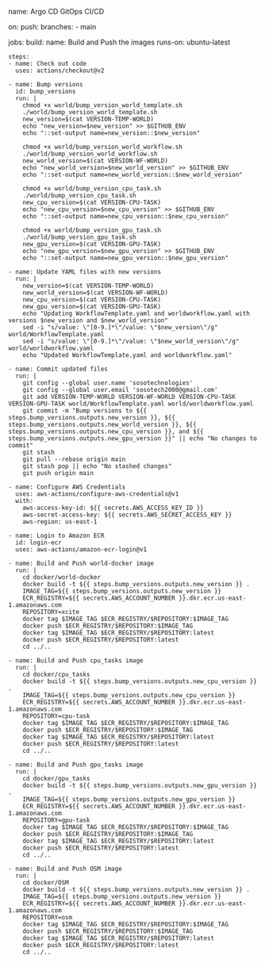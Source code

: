 name: Argo CD GitOps CI/CD

on:
  push:
    branches:
      - main

jobs:
  build:
    name: Build and Push the images
    runs-on: ubuntu-latest

    steps:
    - name: Check out code
      uses: actions/checkout@v2

    - name: Bump versions
      id: bump_versions
      run: |
        chmod +x world/bump_version_world_template.sh
        ./world/bump_version_world_template.sh
        new_version=$(cat VERSION-TEMP-WORLD)
        echo "new_version=$new_version" >> $GITHUB_ENV
        echo "::set-output name=new_version::$new_version"

        chmod +x world/bump_version_world_workflow.sh
        ./world/bump_version_world_workflow.sh
        new_world_version=$(cat VERSION-WF-WORLD)
        echo "new_world_version=$new_world_version" >> $GITHUB_ENV
        echo "::set-output name=new_world_version::$new_world_version"

        chmod +x world/bump_version_cpu_task.sh
        ./world/bump_version_cpu_task.sh
        new_cpu_version=$(cat VERSION-CPU-TASK)
        echo "new_cpu_version=$new_cpu_version" >> $GITHUB_ENV
        echo "::set-output name=new_cpu_version::$new_cpu_version"

        chmod +x world/bump_version_gpu_task.sh
        ./world/bump_version_gpu_task.sh
        new_gpu_version=$(cat VERSION-GPU-TASK)
        echo "new_gpu_version=$new_gpu_version" >> $GITHUB_ENV
        echo "::set-output name=new_gpu_version::$new_gpu_version"

    - name: Update YAML files with new versions
      run: |
        new_version=$(cat VERSION-TEMP-WORLD)
        new_world_version=$(cat VERSION-WF-WORLD)
        new_cpu_version=$(cat VERSION-CPU-TASK)
        new_gpu_version=$(cat VERSION-GPU-TASK)
        echo "Updating WorkflowTemplate.yaml and worldworkflow.yaml with versions $new_version and $new_world_version"
        sed -i "s/value: \"[0-9.]*\"/value: \"$new_version\"/g" world/WorkflowTemplate.yaml
        sed -i "s/value: \"[0-9.]*\"/value: \"$new_world_version\"/g" world/worldworkflow.yaml
        echo "Updated WorkflowTemplate.yaml and worldworkflow.yaml"

    - name: Commit updated files
      run: |
        git config --global user.name 'sosotechnologies'
        git config --global user.email 'sosotech2000@gmail.com'
        git add VERSION-TEMP-WORLD VERSION-WF-WORLD VERSION-CPU-TASK VERSION-GPU-TASK world/WorkflowTemplate.yaml world/worldworkflow.yaml
        git commit -m "Bump versions to ${{ steps.bump_versions.outputs.new_version }}, ${{ steps.bump_versions.outputs.new_world_version }}, ${{ steps.bump_versions.outputs.new_cpu_version }}, and ${{ steps.bump_versions.outputs.new_gpu_version }}" || echo "No changes to commit"
        git stash
        git pull --rebase origin main
        git stash pop || echo "No stashed changes"
        git push origin main

    - name: Configure AWS Credentials
      uses: aws-actions/configure-aws-credentials@v1
      with:
        aws-access-key-id: ${{ secrets.AWS_ACCESS_KEY_ID }}
        aws-secret-access-key: ${{ secrets.AWS_SECRET_ACCESS_KEY }}
        aws-region: us-east-1

    - name: Login to Amazon ECR
      id: login-ecr
      uses: aws-actions/amazon-ecr-login@v1

    - name: Build and Push world-docker image
      run: |
        cd docker/world-docker
        docker build -t ${{ steps.bump_versions.outputs.new_version }} .
        IMAGE_TAG=${{ steps.bump_versions.outputs.new_version }}
        ECR_REGISTRY=${{ secrets.AWS_ACCOUNT_NUMBER }}.dkr.ecr.us-east-1.amazonaws.com
        REPOSITORY=xcite
        docker tag $IMAGE_TAG $ECR_REGISTRY/$REPOSITORY:$IMAGE_TAG
        docker push $ECR_REGISTRY/$REPOSITORY:$IMAGE_TAG
        docker tag $IMAGE_TAG $ECR_REGISTRY/$REPOSITORY:latest
        docker push $ECR_REGISTRY/$REPOSITORY:latest
        cd ../..

    - name: Build and Push cpu_tasks image
      run: |
        cd docker/cpu_tasks
        docker build -t ${{ steps.bump_versions.outputs.new_cpu_version }} .
        IMAGE_TAG=${{ steps.bump_versions.outputs.new_cpu_version }}
        ECR_REGISTRY=${{ secrets.AWS_ACCOUNT_NUMBER }}.dkr.ecr.us-east-1.amazonaws.com
        REPOSITORY=cpu-task
        docker tag $IMAGE_TAG $ECR_REGISTRY/$REPOSITORY:$IMAGE_TAG
        docker push $ECR_REGISTRY/$REPOSITORY:$IMAGE_TAG
        docker tag $IMAGE_TAG $ECR_REGISTRY/$REPOSITORY:latest
        docker push $ECR_REGISTRY/$REPOSITORY:latest
        cd ../..

    - name: Build and Push gpu_tasks image
      run: |
        cd docker/gpu_tasks
        docker build -t ${{ steps.bump_versions.outputs.new_gpu_version }} .
        IMAGE_TAG=${{ steps.bump_versions.outputs.new_gpu_version }}
        ECR_REGISTRY=${{ secrets.AWS_ACCOUNT_NUMBER }}.dkr.ecr.us-east-1.amazonaws.com
        REPOSITORY=gpu-task
        docker tag $IMAGE_TAG $ECR_REGISTRY/$REPOSITORY:$IMAGE_TAG
        docker push $ECR_REGISTRY/$REPOSITORY:$IMAGE_TAG
        docker tag $IMAGE_TAG $ECR_REGISTRY/$REPOSITORY:latest
        docker push $ECR_REGISTRY/$REPOSITORY:latest
        cd ../..

    - name: Build and Push OSM image
      run: |
        cd docker/OSM
        docker build -t ${{ steps.bump_versions.outputs.new_version }} .
        IMAGE_TAG=${{ steps.bump_versions.outputs.new_version }}
        ECR_REGISTRY=${{ secrets.AWS_ACCOUNT_NUMBER }}.dkr.ecr.us-east-1.amazonaws.com
        REPOSITORY=osm
        docker tag $IMAGE_TAG $ECR_REGISTRY/$REPOSITORY:$IMAGE_TAG
        docker push $ECR_REGISTRY/$REPOSITORY:$IMAGE_TAG
        docker tag $IMAGE_TAG $ECR_REGISTRY/$REPOSITORY:latest
        docker push $ECR_REGISTRY/$REPOSITORY:latest
        cd ../..
